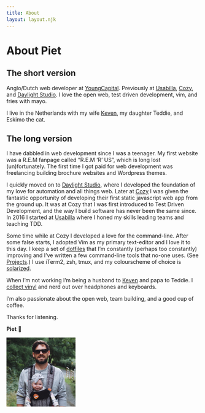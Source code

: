 ```yaml
---
title: About
layout: layout.njk
---
```


<h1 class="headline">About Piet</h1>

## The short version

Anglo/Dutch web developer at [YoungCapital](https://www.youngcapital.nl). Previously at [Usabilla](https://usabilla.com), [Cozy](https://cozy.co), and [Daylight Studio](http://thedaylightstudio.com/). I love the open web, test driven development, vim, and fries with mayo.

<!-- excerpt -->

I live in the Netherlands with my wife [Keven](https://girlkeven.com/), my daughter Teddie, and Eskimo the cat.

## The long version

I have dabbled in web development since I was a teenager. My first website was a R.E.M fanpage called “R.E.M ‘R’ US”, which is long lost (un)fortunately. The first time I got paid for web development was freelancing building brochure websites and Wordpress themes.

I quickly moved on to [Daylight Studio](https://thedaylightstudio.com), where I developed the foundation of my love for automation and all things web. Later at [Cozy](https://cozy.co) I was given the fantastic opportunity of developing their first static javascript web app from the ground up. It was at Cozy that I was first introduced to Test Driven Development, and the way I build software has never been the same since. In 2016 I started at [Usabilla](https://usabilla.com) where I honed my skills leading teams and teaching TDD.

Some time while at Cozy I developed a love for the command-line. After some false starts, I adopted Vim as my primary text-editor and I love it to this day. I keep a set of [dotfiles](https://github.com/pietvanzoen/dotfiles) that I’m constantly (perhaps too constantly) improving and I’ve written a few command-line tools that no-one uses. (See [Projects](/projects).) I use iTerm2, zsh, tmux, and my colourscheme of choice is [solarized](https://ethanschoonover.com/solarized/).

When I’m not working I’m being a husband to [Keven](https://girlkeven.com/) and papa to Teddie. I [collect vinyl](https://www.discogs.com/user/pvz/collection) and nerd out over headphones and keyboards.

I’m also passionate about the open web, team building, and a good cup of coffee.

Thanks for listening.

**Piet** 😬

<img src="/images/me-plus-ted.jpg" class="img-center img-circle" alt="Me plus Ted" style="max-width: 180px">
